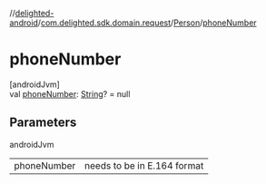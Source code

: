 //[delighted-android](../../../index.md)/[com.delighted.sdk.domain.request](../index.md)/[Person](index.md)/[phoneNumber](phone-number.md)

# phoneNumber

[androidJvm]\
val [phoneNumber](phone-number.md): [String](https://kotlinlang.org/api/latest/jvm/stdlib/kotlin/-string/index.html)? = null

## Parameters

androidJvm

| | |
|---|---|
| phoneNumber | needs to be in E.164 format |
